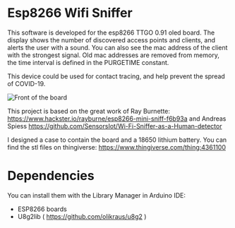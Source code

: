 # Esp8266 Wifi Sniffer
This software is developed for the esp8266 TTGO 0.91 oled board.
The display shows the number of discovered access points and clients, and alerts the user with a sound.
You can also see the mac address of the client with the strongest signal.
Old mac addresses are removed from memory, the time interval is defined in the PURGETIME constant.

This device could be used for contact tracing, and help prevent the spread of COVID-19.

![Front of the board](https://i.imgur.com/k718CvT.jpg)

This project is based on the great work of Ray Burnette: https://www.hackster.io/rayburne/esp8266-mini-sniff-f6b93a and Andreas Spiess https://github.com/SensorsIot/Wi-Fi-Sniffer-as-a-Human-detector

I designed a case to contain the board and a 18650 lithium battery.
You can find the stl files on thingiverse: https://www.thingiverse.com/thing:4361100

# Dependencies
You can install them with the Library Manager in Arduino IDE:

   - ESP8266 boards
   - U8g2lib ( https://github.com/olikraus/u8g2 )
